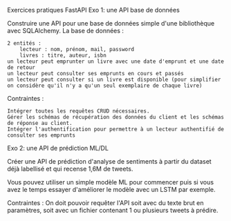 Exercices pratiques FastAPI
Exo 1: une API base de données

Construire une API pour une base de données simple d'une bibliothèque avec SQLAlchemy. La base de données :

    2 entités :
        lecteur : nom, prénom, mail, password
        livres : titre, auteur, isbn
    un lecteur peut emprunter un livre avec une date d'emprunt et une date de retour
    un lecteur peut consulter ses emprunts en cours et passés
    un lecteur peut consulter si un livre est disponible (pour simplifier on considère qu'il n'y a qu'un seul exemplaire de chaque livre)

Contraintes :

    Intégrer toutes les requêtes CRUD nécessaires.
    Gérer les schémas de récupération des données du client et les schémas de réponse au client.
    Intégrer l'authentification pour permettre à un lecteur authentifié de consulter ses emprunts

Exo 2: une API de prédiction ML/DL

Créer une API de prédiction d'analyse de sentiments à partir du dataset déjà labellisé et qui recense 1,6M de tweets.

Vous pouvez utiliser un simple modèle ML pour commencer puis si vous avez le temps essayer d'améliorer le modèle avec un LSTM par exemple.

Contraintes : On doit pouvoir requêter l'API soit avec du texte brut en paramètres, soit avec un fichier contenant 1 ou plusieurs tweets à prédire.